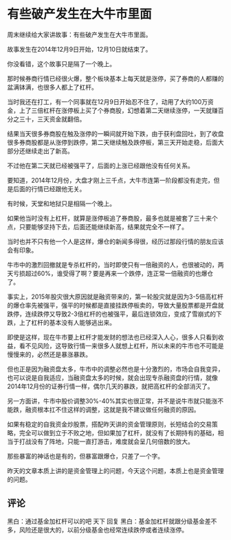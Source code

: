 # 有些破产发生在大牛市里面

周末继续给大家讲故事：有些破产发生在大牛市里面。

故事发生在2014年12月9日开始，12月10日就结束了。

你没看错，这个故事只是隔了一个晚上。

那时候券商行情已经很火爆，整个板块基本上每天就是涨停，买了券商的人都赚的盆满钵满，也很多人都上了杠杆。

当时我还在打工，有一个同事就在12月9日开始忍不住了，动用了大约100万资金，上了三倍杠杆在涨停板上买了个券商股，幻想着第二天继续涨停，一天就赚百分之三十，三天资金就翻倍。

结果当天很多券商股在触及涨停的一瞬间就开始下跌，由于获利盘回吐，到了收盘很多券商股都是从涨停到跌停，第二天继续触及跌停板，第三天开始走稳，后面大部分还继续走出了新高。

不过他在第二天就已经被强平了，后面的上涨已经跟他没有任何关系。

要知道，2014年12月份，大盘才刚上三千点，大牛市连第一阶段都没有走完，但是后面的行情已经跟他无关。

有时候，天堂和地狱只是相隔一个晚上。

如果他当时没有上杠杆，就算是涨停板追了券商股，最多也就是被套了三十来个点，只要能够坚持下去，后面还能继续新高，结果就完全不一样了。

当时也并不只有他一个人是这样，爆仓的新闻多得很，经历过那段行情的朋友应该会有印象。

牛市中的激烈回撤就是专杀杠杆的，当时即使只有一倍融资的人，也很被动的，两天亏损超过60%，谁受得了啊？要是再来一个跌停，连正常一倍融资的也爆仓了。

事实上，2015年股灾很大原因就是融资带来的，第一轮股灾就是因为3-5倍高杠杆的爆仓率先被强平，强平的时候都是直接挂跌停板卖的，导致大量股票都是开盘就跌停，连续跌停又导致2-3倍杠杆的也被强平，最后连锁效应，变成了雪崩式的下跌，上了杠杆的基本没有人能够逃出来。

即使是这样，现在牛市要上杠杆才能发财的想法也已经深入人心，很多人只看到收益，看不见风险，这导致行情一来很多人就想上杠杆，所以未来的牛市也不可能是慢慢来的，必然还是暴涨暴跌。

但也正是因为融资盘太多，牛市中的调整必然也是十分激烈的，市场会自我变异，也可以说是自我适应，当融资盘太多的时候，就会出现专杀融资盘的行情，就像2014年12月份的证券行情一样，偶尔几天的暴跌，就把高杠杆的全部消灭了。

另一方面讲，牛市中股价调整30%-40%其实也很正常，并不是说牛市就只能涨不能跌，融资根本扛不住这样的调整，这就是我不建议做任何融资的原因。

如果有稳定的自我资金炒股票，搭配昨天讲的资金管理原则，长短结合的交易策略，完全可以做到立于不败之地，但如果加了杠杆，就没有了长期持有的基础，相当于打战没有了阵地，只能一直打游击，难度就会呈几何倍数的放大。

那些暴富的神话也是有的，但暴富跟爆仓，只差了一个字。

昨天的文章本质上讲的是资金管理上的问题，今天这个问题，本质上也是资金管理的问题。
## 评论
黑白：通过基金加杠杆可以的吧
天下 回复 黑白：基金加杠杆就跟分级基金差不多，风险还是很大的，以前分级基金也经常连续跌停或者连续涨停。